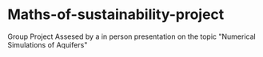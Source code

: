 # Maths-of-sustainability-project
Group Project Assesed by a in person presentation on the topic "Numerical Simulations of Aquifers" 
